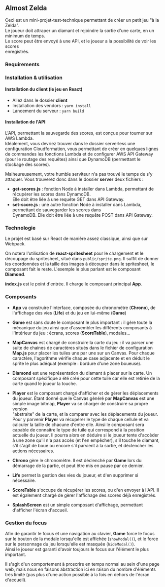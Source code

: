 
## Almost Zelda  
  
Ceci est un mini-projet-test-technique permettant de créer un petit jeu "à la Zelda".  
Le joueur doit attraper un diamant et rejoindre la sortie d'une carte, en un minimum de temps.  
Le score peut être envoyé à une API, et le joueur a la possibilité de voir les scores  
enregistrés.  
  
### Requirements  
  
### Installation & utilisation  
  
#### Installation du client (le jeu en React)
 * Allez dans le dossier __client__
 * Installation des vendors : `yarn install`  
 * Lancement du serveur : `yarn build`  
  
#### Installation de l'API  
L'API, permettant la sauvegarde des scores, est conçue pour tourner sur AWS Lambda.  
Idéalement, vous devriez trouver dans le dossier serverless une configuration Cloudformation, vous permettant de créer  en quelques lignes de commandes les fonctions Lambda et de configurer AWS API Gateway (pour le routage des requêtes)   ainsi que DynamoDB (permettant le stockage des scores).  
  
Malheureusement, votre humble serviteur n'a pas trouvé le temps de s'y attaquer. Vous trouverez donc dans le dossier  __server__ deux fichiers :  
 * __get-scores.js__ : fonction Node à installer dans Lambda, permettant de récupérer les scores dans DynamoDB.  
  Elle doit être liée à une requête GET dans API Gateway.  
 * __set-score.js__ : une autre fonction Node à installer dans Lambda, permettant de sauvegarder les scores dans  
  DynamoDB. Elle doit être liée à une requête POST dans API Gateway.  
  
### Technologie  
Le projet est basé sur React de manière assez classique, ainsi que sur Webpack.  
  
On notera l'utilisation de **react-spritesheet** pour le chargement et le découpage du spritesheet, situé  dans `public/sprite.png`. Il suffit de donner les coordonnées et la taille des images à découper dans le spritesheet,   le composant fait le reste. L'exemple le plus parlant est le composant __Diamond__.  
  
__index.js__ est le point d'entrée. Il charge le composant principal __App__.  
  
### Composants  
 * __App__ va construire l'interface, composée du chronomètre (__Chrono__), de l'affichage des vies (__Life__) et du  jeu en lui-même (__Game__)  
 * __Game__ est sans doute le composant le plus important : il gère toute la mécanique du jeu ainsi que d'assembler  les différents composants à l'intérieur du jeu : écrans, scores (__ScoreTable__), modales...  
    
 * __MapCanvas__ est chargé de construire la carte du jeu : il va parser une suite de chaines de caractères situés dans  le fichier de configuration __Map.js__ pour placer les tuiles une par une sur un Canvas.  Pour chaque caractère, l'agorithme vérifie chaque case adjacente et en déduit le sprite le plus adéquat (exemple : bordure d'une zone boueuse).
 * __Diamond__ est une représentation du diamant à placer sur la carte. Un composant spécifique a été créé pour cette   tuile car elle est retirée de la carte quand le joueur la touche.  
    
 * __Player__ est le composant chargé d'afficher et de gérer les déplacements du joueur. Étant donné que le Canvas  généré par __MapCanvas__ est une simple image bitmap, __Player__ va se charger de construire sa propre version  
  "abstraite" de la carte, et la comparer avec les déplacements du joueur.  
  Pour y parvenir __Player__ va récupérer le type de chaque cellule et va calculer la taille de chacune d'entre elle.   Ainsi le composant sera capable de connaitre le type de tuile qui correspond à la position actuelle du joueur.  Il pourra alors en déduire si le joueur tente d'accèder à une zone qu'il n'a pas accès (et l'en empêcher), s'il touche   le diamant, s'il s'agit de boue ou encore s'il parvient à la sortie, et déclencher les actions nécessaires.  
    
 * __Chrono__ gère le chronomètre. Il est déclenché par __Game__ lors du démarrage de la partie, et peut être mis en   pause par ce dernier.  
    
 * __Life__ permet la gestion des vies du joueur, et d'en supprimer si nécessaire.  
    
 * __ScoreTable__ s'occupe de récupérer les scores, ou d'en envoyer à l'API. Il est également chargé de gèrer  l'affichage des scores déjà enregistrés.  
    
 * __SplashScreen__ est un simple composant d'affichage, permettant d'afficher l'écran d'accueil.  
  
### Gestion du focus  
Afin de garantir le focus et une navigation au clavier, __Game__ force le focus sur le bouton de la modale lorsqu'elle est affichée (`showModal()`), et le force sur le personnage du jeu lorsqu'elle est masquée (`hideModal()`).  
Ainsi le joueur est garanti d'avoir toujours le focus sur l'élément le plus important.  
  
Il s'agit d'un comportement à proscrire en temps normal au sein d'une page web, mais nous en faisons abstraction ici en raison du nombre d'éléments très limité (pas plus d'une action possible à la fois en dehors de l'écran d'accueil).
